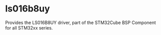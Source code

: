 # ls016b8uy
Provides the LS016B8UY driver, part of the STM32Cube BSP Component for all STM32xx series.
